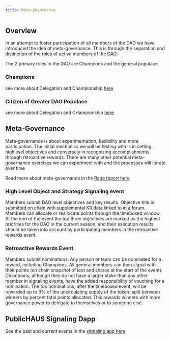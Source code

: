 ```yaml
---
title: Meta-Governance
---
```


## Overview
In an attempt to foster participation of all members of the DAO we have introduced the idea of meta-governance. This is through the separation and distinction of the roles of active members of the DAO. 

The 2 primary roles in the DAO are Champions and the general populace.

### Champions
see more about Delegation and Championship [here](champions)

### Citizen of Greater DAO Populace
see more about Delegation and CHampionship [here](populus)

## Meta-Governance
Meta-governance is about experimentation, flexibility and more participation. The initial mechanics we will be testing with is in setting highlevel objectives and conversely in recognizing accomplishments through retroactive rewards. There are many other potential meta-governance exercises we can experiment with and the processes will iterate over time 

Read more about meta-governance in the [Rage report here](https://docs.google.com/document/d/12dfaotPmXaLXwdZN2LGgvPPWJk9PumREMYtO87nzUaI/edit?usp=sharing)

### High Level Object and Strategy Signaling event
Members submit DAO level objectives and key results. Objective title is submitted on chain with supplemental KR data linked to in a forum. Members can allocate or reallocate points through the timeboxed window. At the end of the event the top three objectives are marked as the highest priorities for the DAO in the current season, and their execution results should be taken into account by participating members in the retroactive rewards event.

### Retroactive Rewards Event
Members submit nominations. Any person or team can be nominated for a reward, including Champions. All general members can then signal with their points (on chain snapshot of loot and shares at the start of the event). Champions, although they do not have a larger stake than any other member in signaling events, have the added responsibility of vouching for a nomination. The top nominations, after the timeboxed event, will be rewarded up to 3% of the uncirculating supply of the token, split between winners by percent total points allocated. This rewards winners with more governance power to delegate to themselves or to someone else.


## PublicHAUS Signaling Dapp
See the past and current events in the [signaling app here](https://signal.daohaus.fun/)
